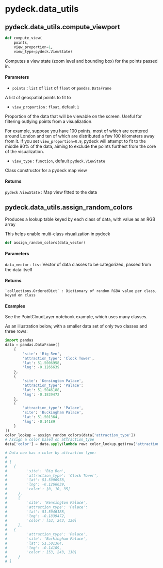 pydeck.data\_utils
=======

## pydeck.data\_utils.compute\_viewport

```python
def compute_view(
    points,
    view_proportion=1,
    view_type=pydeck.ViewState)
```

Computes a view state (zoom level and bounding box)
for the points passed in.

#### Parameters

- `points` : `list` of `list` of `float` or `pandas.DataFrame`

A list of geospatial points to fit to

- `view_proportion` : `float`, default `1`

Proportion of the data that will be viewable on the screen.
Useful for filtering outlying points from a visualization.

For example, suppose you have 100 points, most of which are centered around London and ten of which are distributed a few 100 kilometers away from it. If you set `view_proportion=0.9`, pydeck will attempt to fit to the middle 90% of the data, aiming to exclude the points furthest from the core of the visualization.

- `view_type` : `function`, default `pydeck.ViewState`

Class constructor for a pydeck map view

#### Returns

`pydeck.ViewState` : Map view fitted to the data


## pydeck.data\_utils.assign\_random\_colors

Produces a lookup table keyed by each class of data, with value as an RGB array

This helps enable multi-class visualization in pydeck

```python
def assign_random_colors(data_vector)
```

#### Parameters

`data_vector` : `list`
    Vector of data classes to be categorized, passed from the data itself

#### Returns
    `collections.OrderedDict` : Dictionary of random RGBA value per class, keyed on class

#### Examples

See the PointCloudLayer notebook example, which uses many classes.

As an illustration below, with a smaller data set of only two classes and three rows:

```python
import pandas
data = pandas.DataFrame([
	{
        'site': 'Big Ben',
        'attraction_type': 'Clock Tower',
        'lat': 51.5006958,
        'lng': -0.1266639
    },
    {
        'site': 'Kensington Palace',
        'attraction_type': 'Palace':
        'lat': 51.5046188,
        'lng': -0.1839472
    },
	{
        'attraction_type': 'Palace',
        'site': 'Buckingham Palace',
        'lat': 51.501364,
        'lng': -0.14189
    }
])
color_lookup = assign_random_colors(data['attraction_type'])
# Assign a color based on attraction_type
data['color'] = data.apply(lambda row: color_lookup.get(row['attraction_type']), axis=1)

# Data now has a color by attraction type:
#
# [
# 	{
#         'site': 'Big Ben',
#         'attraction_type': 'Clock Tower',
#         'lat': 51.5006958,
#         'lng': -0.1266639,
#         'color': [0, 10, 35]
#     },
#     {
#         'site': 'Kensington Palace',
#         'attraction_type': 'Palace':
#         'lat': 51.5046188,
#         'lng': -0.1839472,
#         'color': [53, 243, 130]
#     },
# 	{
#         'attraction_type': 'Palace',
#         'site': 'Buckingham Palace',
#         'lat': 51.501364,
#         'lng': -0.14189,
#         'color': [53, 243, 130]
#     }
# ]
```
